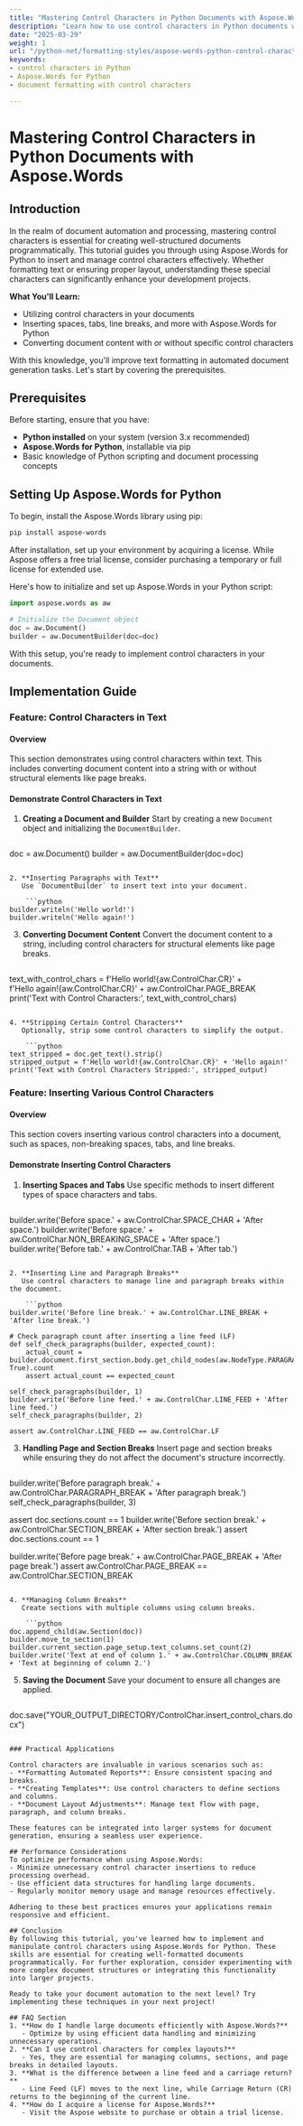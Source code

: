```yaml
---
title: "Mastering Control Characters in Python Documents with Aspose.Words"
description: "Learn how to use control characters in Python documents with Aspose.Words for automated formatting and document layout. Discover techniques for inserting spaces, tabs, breaks, and more."
date: "2025-03-29"
weight: 1
url: "/python-net/formatting-styles/aspose-words-python-control-characters/"
keywords:
- control characters in Python
- Aspose.Words for Python
- document formatting with control characters

---
```


# Mastering Control Characters in Python Documents with Aspose.Words

## Introduction

In the realm of document automation and processing, mastering control characters is essential for creating well-structured documents programmatically. This tutorial guides you through using Aspose.Words for Python to insert and manage control characters effectively. Whether formatting text or ensuring proper layout, understanding these special characters can significantly enhance your development projects.

**What You'll Learn:**
- Utilizing control characters in your documents
- Inserting spaces, tabs, line breaks, and more with Aspose.Words for Python
- Converting document content with or without specific control characters

With this knowledge, you'll improve text formatting in automated document generation tasks. Let's start by covering the prerequisites.

## Prerequisites

Before starting, ensure that you have:
- **Python installed** on your system (version 3.x recommended)
- **Aspose.Words for Python**, installable via pip
- Basic knowledge of Python scripting and document processing concepts

## Setting Up Aspose.Words for Python

To begin, install the Aspose.Words library using pip:

```bash
pip install aspose-words
```

After installation, set up your environment by acquiring a license. While Aspose offers a free trial license, consider purchasing a temporary or full license for extended use.

Here's how to initialize and set up Aspose.Words in your Python script:

```python
import aspose.words as aw

# Initialize the Document object
doc = aw.Document()
builder = aw.DocumentBuilder(doc=doc)
```

With this setup, you're ready to implement control characters in your documents.

## Implementation Guide

### Feature: Control Characters in Text

#### Overview

This section demonstrates using control characters within text. This includes converting document content into a string with or without structural elements like page breaks.

#### Demonstrate Control Characters in Text
1. **Creating a Document and Builder**
   Start by creating a new `Document` object and initializing the `DocumentBuilder`.

    ```python
doc = aw.Document()
builder = aw.DocumentBuilder(doc=doc)
```

2. **Inserting Paragraphs with Text**
   Use `DocumentBuilder` to insert text into your document.

    ```python
builder.writeln('Hello world!')
builder.writeln('Hello again!')
```

3. **Converting Document Content**
   Convert the document content to a string, including control characters for structural elements like page breaks.

    ```python
text_with_control_chars = f'Hello world!{aw.ControlChar.CR}' + \
                              f'Hello again!{aw.ControlChar.CR}' + aw.ControlChar.PAGE_BREAK
print('Text with Control Characters:', text_with_control_chars)
```

4. **Stripping Certain Control Characters**
   Optionally, strip some control characters to simplify the output.

    ```python
text_stripped = doc.get_text().strip()
stripped_output = f'Hello world!{aw.ControlChar.CR}' + 'Hello again!'
print('Text with Control Characters Stripped:', stripped_output)
```

### Feature: Inserting Various Control Characters

#### Overview
This section covers inserting various control characters into a document, such as spaces, non-breaking spaces, tabs, and line breaks.

#### Demonstrate Inserting Control Characters
1. **Inserting Spaces and Tabs**
   Use specific methods to insert different types of space characters and tabs.

    ```python
builder.write('Before space.' + aw.ControlChar.SPACE_CHAR + 'After space.')
builder.write('Before space.' + aw.ControlChar.NON_BREAKING_SPACE + 'After space.')
builder.write('Before tab.' + aw.ControlChar.TAB + 'After tab.')
```

2. **Inserting Line and Paragraph Breaks**
   Use control characters to manage line and paragraph breaks within the document.

    ```python
builder.write('Before line break.' + aw.ControlChar.LINE_BREAK + 'After line break.')

# Check paragraph count after inserting a line feed (LF)
def self_check_paragraphs(builder, expected_count):
    actual_count = builder.document.first_section.body.get_child_nodes(aw.NodeType.PARAGRAPH, True).count
    assert actual_count == expected_count

self_check_paragraphs(builder, 1)
builder.write('Before line feed.' + aw.ControlChar.LINE_FEED + 'After line feed.')
self_check_paragraphs(builder, 2)

assert aw.ControlChar.LINE_FEED == aw.ControlChar.LF
```

3. **Handling Page and Section Breaks**
   Insert page and section breaks while ensuring they do not affect the document's structure incorrectly.

    ```python
builder.write('Before paragraph break.' + aw.ControlChar.PARAGRAPH_BREAK + 'After paragraph break.')
self_check_paragraphs(builder, 3)

assert doc.sections.count == 1
builder.write('Before section break.' + aw.ControlChar.SECTION_BREAK + 'After section break.')
assert doc.sections.count == 1

builder.write('Before page break.' + aw.ControlChar.PAGE_BREAK + 'After page break.')
assert aw.ControlChar.PAGE_BREAK == aw.ControlChar.SECTION_BREAK
```

4. **Managing Column Breaks**
   Create sections with multiple columns using column breaks.

    ```python
doc.append_child(aw.Section(doc))
builder.move_to_section(1)
builder.current_section.page_setup.text_columns.set_count(2)
builder.write('Text at end of column 1.' + aw.ControlChar.COLUMN_BREAK + 'Text at beginning of column 2.')
```

5. **Saving the Document**
   Save your document to ensure all changes are applied.

    ```python
doc.save("YOUR_OUTPUT_DIRECTORY/ControlChar.insert_control_chars.docx")
```

### Practical Applications

Control characters are invaluable in various scenarios such as:
- **Formatting Automated Reports**: Ensure consistent spacing and breaks.
- **Creating Templates**: Use control characters to define sections and columns.
- **Document Layout Adjustments**: Manage text flow with page, paragraph, and column breaks.

These features can be integrated into larger systems for document generation, ensuring a seamless user experience.

## Performance Considerations
To optimize performance when using Aspose.Words:
- Minimize unnecessary control character insertions to reduce processing overhead.
- Use efficient data structures for handling large documents.
- Regularly monitor memory usage and manage resources effectively.

Adhering to these best practices ensures your applications remain responsive and efficient.

## Conclusion
By following this tutorial, you've learned how to implement and manipulate control characters using Aspose.Words for Python. These skills are essential for creating well-formatted documents programmatically. For further exploration, consider experimenting with more complex document structures or integrating this functionality into larger projects.

Ready to take your document automation to the next level? Try implementing these techniques in your next project!

## FAQ Section
1. **How do I handle large documents efficiently with Aspose.Words?**
   - Optimize by using efficient data handling and minimizing unnecessary operations.
2. **Can I use control characters for complex layouts?**
   - Yes, they are essential for managing columns, sections, and page breaks in detailed layouts.
3. **What is the difference between a line feed and a carriage return?**
   - Line Feed (LF) moves to the next line, while Carriage Return (CR) returns to the beginning of the current line.
4. **How do I acquire a license for Aspose.Words?**
   - Visit the Aspose website to purchase or obtain a trial license.